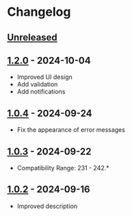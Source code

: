 # Changelog

## [Unreleased]

## [1.2.0] - 2024-10-04
- Improved UI design
- Add validation
- Add notifications

## [1.0.4] - 2024-09-24
- Fix the appearance of error messages

## [1.0.3] - 2024-09-22
- Compatibility Range: 231 - 242.*

## [1.0.2] - 2024-09-16
- Improved description

[Unreleased]: https://github.com/imvs/spring-cloud-config-idea-plugin//compare/v1.2.0...HEAD
[1.2.0]: https://github.com/imvs/spring-cloud-config-idea-plugin//compare/v1.0.4...v1.2.0
[1.0.5]: https://github.com/imvs/spring-cloud-config-idea-plugin//compare/v1.0.4...v1.0.5
[1.0.4]: https://github.com/imvs/spring-cloud-config-idea-plugin//compare/v1.0.3...v1.0.4
[1.0.3]: https://github.com/imvs/spring-cloud-config-idea-plugin//compare/v1.0.2...v1.0.3
[1.0.2]: https://github.com/imvs/spring-cloud-config-idea-plugin//commits/v1.0.2
